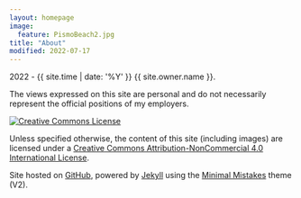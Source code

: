 ```yaml
---
layout: homepage
image:
  feature: PismoBeach2.jpg
title: "About"
modified: 2022-07-17
---
```


<span><i class="fa fa-creative-commons"></i> 2022 - {{ site.time | date: '%Y' }} {{ site.owner.name }}.</span>

The views expressed on this site are personal and do not necessarily represent the official positions of my employers.

<a rel="license" href="http://creativecommons.org/licenses/by-nc/4.0/"><img alt="Creative Commons License" style="border-width:0" src="https://i.creativecommons.org/l/by-nc/4.0/88x31.png" /></a><br />

Unless specified otherwise, the content of this site (including images) are licensed under a [Creative Commons Attribution-NonCommercial 4.0 International License](http://creativecommons.org/licenses/by-nc/4.0/).

Site hosted on <a href="https://pages.github.com/" rel="nofollow"> GitHub</a>, powered by <a href="http://jekyllrb.com" rel="nofollow"> Jekyll</a> using the <a href="https://mademistakes.com/work/minimal-mistakes-jekyll-theme/" rel="nofollow">Minimal Mistakes</a> theme (V2).

<!-- ### About the used photos: -->
<!-- * [Homepage]({{ site.url }}/images/fm-header-1.jpg): Lake La’nga Co and Lake Mapam Yumco near Mount Kailash (Tibet) -->
<!--* [Research]({{ site.url }}/images/fm-header-2.jpg): Field work at Zhadang Glacier (Tibet)-->
<!--* [Publications]({{ site.url }}/images/fm-header-3.jpg): Watzespitze seen from the Steinbock pass (Austrian Alps)-->
<!--* [Software]({{ site.url }}/images/fm-header-5.jpg): Prins Karls Forland (Svalbard)-->
<!--* [CV]({{ site.url }}/images/fm-header-9.jpg): Dolomites, Italy-->
<!--* [Posts]({{ site.url }}/images/fm-header-6.jpg): Valley on the way to Naimona’nyi Glacier (Tibet)-->
<!--* [Team]({{ site.url }}/images/fm-header-7.jpg): Landmannalaugar, Iceland-->
<!--* [About]({{ site.url }}/images/fm-header-8.jpg): Pyrenees, France -->
